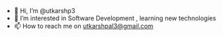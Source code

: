 - 👋 Hi, I’m @utkarshp3
- 👀 I’m interested in Software Development , learning new technologies
- 📫 How to reach me on utkarshpal3@gmail.com

<!---
utkarshp3/utkarshp3 is a ✨ special ✨ repository because its `README.md` (this file) appears on your GitHub profile.
You can click the Preview link to take a look at your changes.
--->
